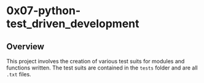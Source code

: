 # 0x07-python-test_driven_development

## Overview

This project involves the creation of various test suits for modules and functions written. The test suits are contained in the `tests` folder and are all `.txt` files.